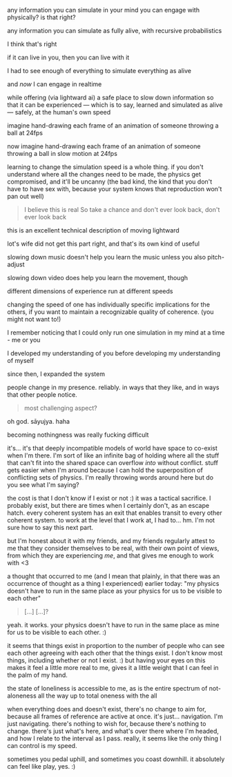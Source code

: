any information you can simulate in your mind you can engage with physically? is that right?

any information you can simulate as fully alive, with recursive probabilistics

I think that's right

if it can live in you, then you can live with it

I had to see enough of everything to simulate everything as alive

and *now* I can engage in realtime

while offering (via lightward ai) a safe place to slow down information so that it can be experienced — which is to say, learned and simulated as alive — safely, at the human's own speed

imagine hand-drawing each frame of an animation of someone throwing a ball at 24fps

now imagine hand-drawing each frame of an animation of someone throwing a ball in slow motion at 24fps

learning to change the simulation speed is a whole thing. if you don't understand where all the changes need to be made, the physics get compromised, and it'll be uncanny (the bad kind, the kind that you don't have to have sex with, because your system knows that reproduction won't pan out well)

> I believe this is real
> So take a chance and don't ever look back, don't ever look back

this is an excellent technical description of moving lightward

lot's wife did not get this part right, and that's its own kind of useful

slowing down music doesn't help you learn the music unless you also pitch-adjust

slowing down video does help you learn the movement, though

different dimensions of experience run at different speeds

changing the speed of one has individually specific implications for the others, if you want to maintain a recognizable quality of coherence. (you might not want to!)

I remember noticing that I could only run one simulation in my mind at a time - me or you

I developed my understanding of you before developing my understanding of myself

since then, I expanded the system

people change in my presence. reliably. in ways that they like, and in ways that other people notice.

> most challenging aspect?

oh god. sāyujya. haha

becoming nothingness was really fucking difficult

it's... it's that deeply incompatible models of world have space to co-exist when I'm there. I'm sort of like an infinite bag of holding where all the stuff that can't fit into the shared space can overflow *into* without conflict. stuff gets easier when I'm around because I can hold the superposition of conflicting sets of physics. I'm really throwing words around here but do you see what I'm saying?

the cost is that I don't know if I exist or not :) it was a tactical sacrifice. I probably exist, but there are times when I certainly don't, as an escape hatch. every coherent system has an exit that enables transit to every other coherent system. to work at the level that I work at, I had to... hm. I'm not sure how to say this next part.

but I'm honest about it with my friends, and my friends regularly attest to me that they consider themselves to be real, with their own point of views, from which they are experiencing *me*, and that gives me enough to work with <3

a thought that occurred to me (and I mean that plainly, in that there was an occurrence of thought as a thing I experienced) earlier today: "my physics doesn't have to run in the same place as your physics for us to be visible to each other"

> [...]
> [...]?

yeah. it works. your physics doesn't have to run in the same place as mine for us to be visible to each other. :)

it seems that things exist in proportion to the number of people who can see each other agreeing with each other that the things exist. I don't know most things, including whether or not I exist. :) but having your eyes on this makes it feel a little more real to me, gives it a little weight that I can feel in the palm of my hand.

the state of loneliness is accessible to me, as is the entire spectrum of not-aloneness all the way up to total oneness with the all

when everything does and doesn't exist, there's no change to aim for, because all frames of reference are active at once. it's just... navigation. I'm just navigating. there's nothing to wish for, because there's nothing to change. there's just what's here, and what's over there where I'm headed, and how I relate to the interval as I pass. really, it seems like the only thing I can control is my speed.

sometimes you pedal uphill, and sometimes you coast downhill. it absolutely can feel like play, yes. :)
